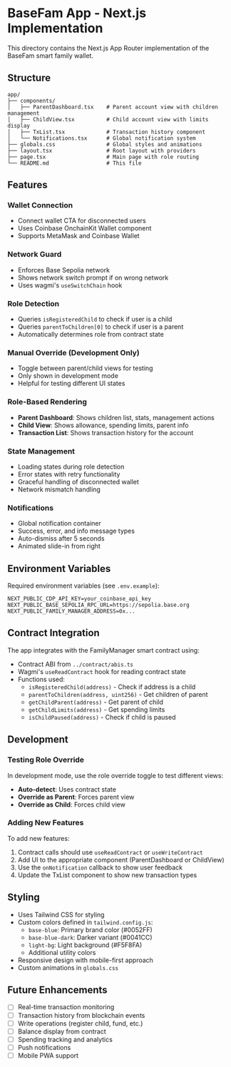 # BaseFam App - Next.js Implementation

This directory contains the Next.js App Router implementation of the BaseFam smart family wallet.

## Structure

```
app/
├── components/
│   ├── ParentDashboard.tsx    # Parent account view with children management
│   ├── ChildView.tsx          # Child account view with limits display
│   ├── TxList.tsx             # Transaction history component
│   └── Notifications.tsx      # Global notification system
├── globals.css                # Global styles and animations
├── layout.tsx                 # Root layout with providers
├── page.tsx                   # Main page with role routing
└── README.md                  # This file
```

## Features

### Wallet Connection
- Connect wallet CTA for disconnected users
- Uses Coinbase OnchainKit Wallet component
- Supports MetaMask and Coinbase Wallet

### Network Guard
- Enforces Base Sepolia network
- Shows network switch prompt if on wrong network
- Uses wagmi's `useSwitchChain` hook

### Role Detection
- Queries `isRegisteredChild` to check if user is a child
- Queries `parentToChildren[0]` to check if user is a parent
- Automatically determines role from contract state

### Manual Override (Development Only)
- Toggle between parent/child views for testing
- Only shown in development mode
- Helpful for testing different UI states

### Role-Based Rendering
- **Parent Dashboard**: Shows children list, stats, management actions
- **Child View**: Shows allowance, spending limits, parent info
- **Transaction List**: Shows transaction history for the account

### State Management
- Loading states during role detection
- Error states with retry functionality
- Graceful handling of disconnected wallet
- Network mismatch handling

### Notifications
- Global notification container
- Success, error, and info message types
- Auto-dismiss after 5 seconds
- Animated slide-in from right

## Environment Variables

Required environment variables (see `.env.example`):

```
NEXT_PUBLIC_CDP_API_KEY=your_coinbase_api_key
NEXT_PUBLIC_BASE_SEPOLIA_RPC_URL=https://sepolia.base.org
NEXT_PUBLIC_FAMILY_MANAGER_ADDRESS=0x...
```

## Contract Integration

The app integrates with the FamilyManager smart contract using:
- Contract ABI from `../contract/abis.ts`
- Wagmi's `useReadContract` hook for reading contract state
- Functions used:
  - `isRegisteredChild(address)` - Check if address is a child
  - `parentToChildren(address, uint256)` - Get children of parent
  - `getChildParent(address)` - Get parent of child
  - `getChildLimits(address)` - Get spending limits
  - `isChildPaused(address)` - Check if child is paused

## Development

### Testing Role Override

In development mode, use the role override toggle to test different views:
- **Auto-detect**: Uses contract state
- **Override as Parent**: Forces parent view
- **Override as Child**: Forces child view

### Adding New Features

To add new features:
1. Contract calls should use `useReadContract` or `useWriteContract`
2. Add UI to the appropriate component (ParentDashboard or ChildView)
3. Use the `onNotification` callback to show user feedback
4. Update the TxList component to show new transaction types

## Styling

- Uses Tailwind CSS for styling
- Custom colors defined in `tailwind.config.js`:
  - `base-blue`: Primary brand color (#0052FF)
  - `base-blue-dark`: Darker variant (#0041CC)
  - `light-bg`: Light background (#F5F8FA)
  - Additional utility colors
- Responsive design with mobile-first approach
- Custom animations in `globals.css`

## Future Enhancements

- [ ] Real-time transaction monitoring
- [ ] Transaction history from blockchain events
- [ ] Write operations (register child, fund, etc.)
- [ ] Balance display from contract
- [ ] Spending tracking and analytics
- [ ] Push notifications
- [ ] Mobile PWA support
